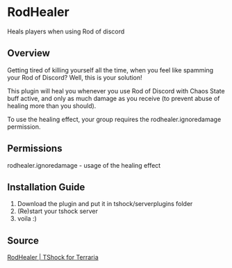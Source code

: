 # RodHealer
Heals players when using Rod of discord

## Overview
Getting tired of killing yourself all the time, when you feel like spamming your Rod of Discord? Well, this is your solution!

This plugin will heal you whenever you use Rod of Discord with Chaos State buff active, and only as much damage as you receive (to prevent abuse of healing more than you should).

To use the healing effect, your group requires the rodhealer.ignoredamage permission. 

## Permissions
rodhealer.ignoredamage - usage of the healing effect 

## Installation Guide
1. Download the plugin and put it in tshock/serverplugins folder
2. (Re)start your tshock server
3. voila :)

## Source
[RodHealer | TShock  for  Terraria](https://tshock.co/xf/index.php?resources/rodhealer.34/)
